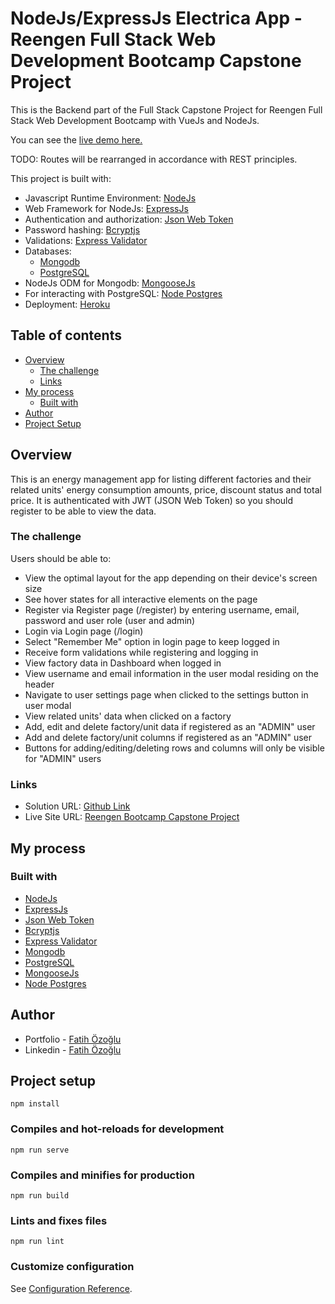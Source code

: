 # NodeJs/ExpressJs Electrica App - Reengen Full Stack Web Development Bootcamp Capstone Project

This is the Backend part of the Full Stack Capstone Project for Reengen Full Stack Web Development Bootcamp with VueJs and NodeJs.

You can see the [live demo here.](https://fozoglu-reengen-capstone-app.surge.sh/)

TODO: Routes will be rearranged in accordance with REST principles.

This project is built with:

- Javascript Runtime Environment: [NodeJs](https://nodejs.org/en/)
- Web Framework for NodeJs: [ExpressJs](https://expressjs.com/)
- Authentication and authorization: [Json Web Token](https://www.npmjs.com/package/jsonwebtoken)
- Password hashing: [Bcryptjs](https://www.npmjs.com/package/bcryptjs)
- Validations: [Express Validator](https://express-validator.github.io/docs/)
- Databases:
  - [Mongodb](https://www.mongodb.com/)
  - [PostgreSQL](https://www.postgresql.org/)
- NodeJs ODM for Mongodb: [MongooseJs](https://mongoosejs.com/)
- For interacting with PostgreSQL: [Node Postgres](https://node-postgres.com/)
- Deployment: [Heroku](https://www.heroku.com/)

## Table of contents

- [Overview](#overview)
  - [The challenge](#the-challenge)
  - [Links](#links)
- [My process](#my-process)
  - [Built with](#built-with)
- [Author](#author)
- [Project Setup](#project-setup)

## Overview

This is an energy management app for listing different factories and their related units' energy consumption amounts, price, discount status and total price. It is authenticated with JWT (JSON Web Token) so you should register to be able to view the data.

### The challenge

Users should be able to:

- View the optimal layout for the app depending on their device's screen size
- See hover states for all interactive elements on the page
- Register via Register page (/register) by entering username, email, password and user role (user and admin)
- Login via Login page (/login)
- Select "Remember Me" option in login page to keep logged in
- Receive form validations while registering and logging in
- View factory data in Dashboard when logged in
- View username and email information in the user modal residing on the header
- Navigate to user settings page when clicked to the settings button in user modal
- View related units' data when clicked on a factory
- Add, edit and delete factory/unit data if registered as an "ADMIN" user
- Add and delete factory/unit columns if registered as an "ADMIN" user
- Buttons for adding/editing/deleting rows and columns will only be visible for "ADMIN" users

### Links

- Solution URL: [Github Link](https://github.com/fatihozoglu/vue-reengen-bootcamp-capstone)
- Live Site URL: [Reengen Bootcamp Capstone Project](https://fozoglu-reengen-capstone-app.surge.sh/)

## My process

### Built with

- [NodeJs](https://nodejs.org/en/)
- [ExpressJs](https://expressjs.com/)
- [Json Web Token](https://www.npmjs.com/package/jsonwebtoken)
- [Bcryptjs](https://www.npmjs.com/package/bcryptjs)
- [Express Validator](https://express-validator.github.io/docs/)
- [Mongodb](https://www.mongodb.com/)
- [PostgreSQL](https://www.postgresql.org/)
- [MongooseJs](https://mongoosejs.com/)
- [Node Postgres](https://node-postgres.com/)

## Author

- Portfolio - [Fatih Özoğlu](https://fatihozoglu.github.io/react-portfolio/)
- Linkedin - [Fatih Özoğlu](https://www.linkedin.com/in/fatihozoglu/)

## Project setup

```
npm install
```

### Compiles and hot-reloads for development

```
npm run serve
```

### Compiles and minifies for production

```
npm run build
```

### Lints and fixes files

```
npm run lint
```

### Customize configuration

See [Configuration Reference](https://cli.vuejs.org/config/).
